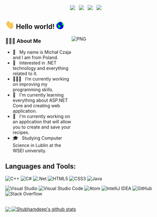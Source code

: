 <p align="center">
&nbsp; <a href="https://twitter.com/deSp_97" target="_blank" rel="noopener noreferrer"><img src="https://img.icons8.com/plasticine/100/000000/twitter.png" width="50" /></a>  
&nbsp; <a href="https://www.instagram.com/michal.czaja.4/" target="_blank" rel="noopener noreferrer"><img src="https://img.icons8.com/plasticine/100/000000/instagram-new.png" width="50" /></a>  
&nbsp; <a href="https://www.linkedin.com/in/micha%C5%82-czaja-735013209/" target="_blank" rel="noopener noreferrer"><img src="https://img.icons8.com/plasticine/100/000000/linkedin.png" width="50" /></a>
&nbsp; <a href="mailto:michalcz97@gmail.com" target="_blank" rel="noopener noreferrer"><img src="https://img.icons8.com/plasticine/100/000000/gmail.png"  width="50" /></a>
</p>

<h2><img src="https://github.com/deSp44/deSp44/blob/main/Assets/Hi.gif" width="29px"> Hello world!&nbsp;<img src="https://github.com/deSp44/deSp44/blob/main/Assets/Earth.gif" width="24px"></h2>

<img align="right" alt="PNG" src="https://user-images.githubusercontent.com/56117577/125845252-8d45c7fb-f377-4a1d-bba9-9c4dade54e80.png" height="376" width="293" />

<h3> 👨🏻‍💻 About Me </h3>

- 👨 &nbsp; My name is Michał Czaja and I am from Poland.
- 🤔 &nbsp; Interested in .NET technology and everything related to it.
- 👨🏽‍💻 &nbsp; I’m currently working on improving my programming skills.
- 🌱 &nbsp; I'm currently learning everything about ASP.NET Core and creating web application.
- 💼 &nbsp; I'm currently working on an application that will allow you to create and save your recipes.
- 🎓 &nbsp; Studying Computer Science in Lublin at the WSEI university.

## Languages and Tools:
<img alt="C++" src="https://img.shields.io/badge/c++-%2300599C.svg?style=for-the-badge&logo=c%2B%2B&logoColor=white"/> <img alt="C#" src="https://img.shields.io/badge/c%23-%23239120.svg?style=for-the-badge&logo=c-sharp&logoColor=white"/>
<img alt=".Net" src="https://img.shields.io/badge/.NET-5C2D91?style=for-the-badge&logo=.net&logoColor=white"/>
<img alt="HTML5" src="https://img.shields.io/badge/html5-%23E34F26.svg?style=for-the-badge&logo=html5&logoColor=white"/>
<img alt="CSS3" src="https://img.shields.io/badge/css3-%231572B6.svg?style=for-the-badge&logo=css3&logoColor=white"/>
<img alt="Java" src="https://img.shields.io/badge/java-%23ED8B00.svg?style=for-the-badge&logo=java&logoColor=white"/>

<img alt="Visual Studio" src="https://img.shields.io/badge/VisualStudio-5C2D91.svg?style=for-the-badge&logo=visual-studio&logoColor=white"/> <img alt="Visual Studio Code" src="https://img.shields.io/badge/VisualStudioCode-0078d7.svg?style=for-the-badge&logo=visual-studio-code&logoColor=white"/>
<img alt="Atom" src="https://img.shields.io/badge/Atom-%2366595C.svg?style=for-the-badge&logo=atom&logoColor=white"/>
<img alt="IntelliJ IDEA" src="https://img.shields.io/badge/IntelliJIDEA-000000.svg?style=for-the-badge&logo=intellij-idea&logoColor=white"/>
<img alt="GitHub" src="https://img.shields.io/badge/github-%23121011.svg?style=for-the-badge&logo=github&logoColor=white"/>
<img alt="Stack Overflow" src="https://img.shields.io/badge/-Stackoverflow-FE7A16?style=for-the-badge&logo=stack-overflow&logoColor=white"/>


<br>
<a href="https://github.com/deSp44">
  <img align="center" src="https://github-readme-stats.vercel.app/api/top-langs/?username=deSp44&theme=slateorange&hide_langs_below=1" />
</a>

<a href="https://github.com/deSp44">
 <img align="center" src="https://github-readme-stats.vercel.app/api?username=deSp44&show_icons=true&theme=slateorange&line_height=27" alt="Shubhamdeep's github stats"/>
</a>
<br>

